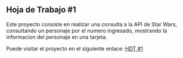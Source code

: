 ## Hoja de Trabajo #1
Este proyecto consiste en realizar una consulta a la API de Star Wars, consultando un personaje por el numero ingresado, mostrando la informacion del personaje en una tarjeta.

Puede visitar el proyecto en el siguiente enlace: <a href="https://faw-hdt1.web.app/" target="_blank">HDT #1</a>
